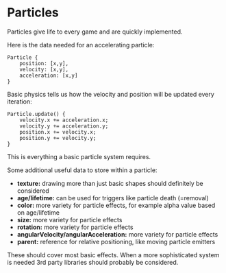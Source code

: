 # Particles

Particles give life to every game and are quickly implemented.

Here is the data needed for an accelerating particle:
```
Particle {
	position: [x,y],
	velocity: [x,y],
	acceleration: [x,y]
}
```

Basic physics tells us how the velocity and position will be updated every iteration:
```
Particle.update() {
	velocity.x += acceleration.x;
	velocity.y += acceleration.y;
	position.x += velocity.x;
	position.y += velocity.y;
}
```

This is everything a basic particle system requires.

Some additional useful data to store within a particle:

- **texture:** drawing more than just basic shapes should definitely be considered
- **age/lifetime:** can be used for triggers like particle death (=removal)
- **color:** more variety for particle effects, for example alpha value based on age/lifetime
- **size:** more variety for particle effects
- **rotation:** more variety for particle effects
- **angularVelocity/angularAcceleration:** more variety for particle effects
- **parent:** reference for relative positioning, like moving particle emitters

These should cover most basic effects. When a more sophisticated system is needed
3rd party libraries should probably be considered.